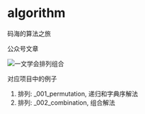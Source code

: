 # algorithm
码海的算法之旅

公众号文章

![一文学会排列组合](https://mp.weixin.qq.com/mp/profile_ext?action=home&__biz=MzI5MTU1MzM3MQ==&scene=124#wechat_redirect)

对应项目中的例子
1. 排列: _001_permutation, 递归和字典序解法
2. 排列: _002_combination, 组合解法